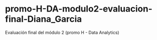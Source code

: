 # promo-H-DA-modulo2-evaluacion-final-Diana_Garcia

Evaluación final del módulo 2 (promo H - Data Analytics)
